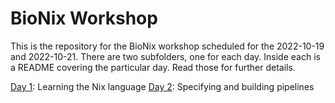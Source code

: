# BioNix Workshop

This is the repository for the BioNix workshop scheduled for the 2022-10-19 and
2022-10-21. There are two subfolders, one for each day. Inside each is a README
covering the particular day. Read those for further details.

[Day 1](./day1): Learning the Nix language
[Day 2](./day2): Specifying and building pipelines
